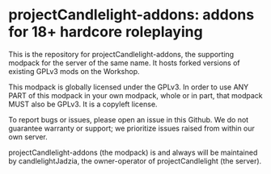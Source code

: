 # projectCandlelight-addons: addons for 18+ hardcore roleplaying
This is the repository for projectCandlelight-addons, the supporting modpack for the server of the same name. It hosts forked versions of existing GPLv3 mods on the Workshop.

This modpack is globally licensed under the GPLv3. In order to use ANY PART of this modpack in your own modpack, whole or in part, that modpack MUST also be GPLv3. It is a copyleft license.

To report bugs or issues, please open an issue in this Github. We do not guarantee warranty or support; we prioritize issues raised from within our own server.

projectCandlelight-addons (the modpack) is and always will be maintained by candlelightJadzia, the owner-operator of projectCandlelight (the server).